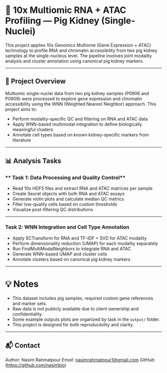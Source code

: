 # 🧬 10x Multiomic RNA + ATAC Profiling — Pig Kidney (Single-Nuclei)

This project applies 10x Genomics Multiome (Gene Expression + ATAC) technology to profile RNA and chromatin accessibility from two pig kidney samples at the single-nucleus level. The pipeline involves joint modality analysis and cluster annotation using canonical pig kidney markers.

---

## 📘 Project Overview

Multiomic single-nuclei data from two pig kidney samples (P0906 and P0909) were processed to explore gene expression and chromatin accessibility using the WNN (Weighted Nearest Neighbor) approach. This project aims to:

- Perform modality-specific QC and filtering on RNA and ATAC data
- Apply WNN-based multimodal integration to define biologically meaningful clusters
- Annotate cell types based on known kidney-specific markers from literature

---

## 📊 Analysis Tasks

### ** Task 1: Data Processing and Quality Control**

- Read 10x HDF5 files and extract RNA and ATAC matrices per sample
- Create Seurat objects with both RNA and ATAC assays
- Generate violin plots and calculate median QC metrics
- Filter low-quality cells based on custom thresholds
- Visualize post-filtering QC distributions


---

### **Task 2: WNN Integration and Cell Type Annotation**

  - Apply SCTransform for RNA and TF-IDF + SVD for ATAC modality
  - Perform dimensionality reduction (UMAP) for each modality separately
  - Run FindMultiModalNeighbors to integrate RNA and ATAC
  - Generate WNN-based UMAP and cluster cells
  - Annotate clusters based on canonical pig kidney markers

---

# 💡 Notes

- This dataset includes pig samples, required custom gene references and marker sets. 
- Raw data is not publicly available due to client ownership and confidentiality.
- Some example outputs plots are organized by task in the `output/` folder.
- This project is designed for both reproducibility and clarity.

---

## 📬 Contact

*Author:* Nasim Rahmatpour 
*Email:* nasimrahmatpour1@gmail.com 
*GitHub:* (https://github.com/nasimbio)

